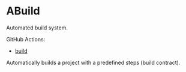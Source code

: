 # ABuild

Automated build system.

GitHub Actions:

-   [build](actions/build/README.md)

Automatically builds a project with a predefined steps (build contract).
